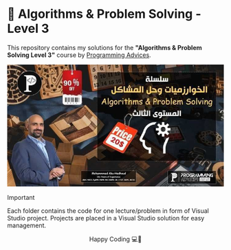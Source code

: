 # 🧠 Algorithms & Problem Solving - Level 3

This repository contains my solutions for the **"Algorithms & Problem Solving Level 3"** course by [Programming Advices](https://programmingadvices.com).

<p align="center">
  <img src="./courseImage.jpg" alt="Course Image" width="600"/>
</p>

> [!IMPORTANT]
> Each folder contains the code for one lecture/problem in form of Visual Studio project. Projects are placed in a Visual Studio solution for easy management.

<div align="center">
    <p>Happy Coding 💻🎉</p>
</div>
